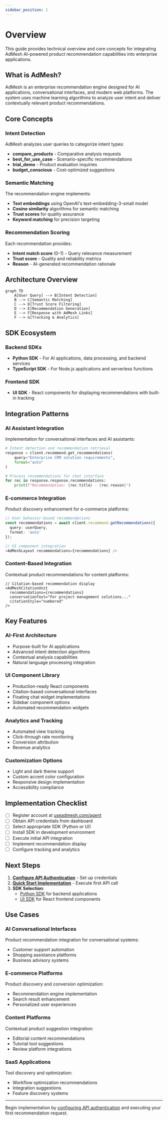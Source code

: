 ```yaml
---
sidebar_position: 1
---
```


# Overview

This guide provides technical overview and core concepts for integrating AdMesh AI-powered product recommendation capabilities into enterprise applications.

## What is AdMesh?

AdMesh is an enterprise recommendation engine designed for AI applications, conversational interfaces, and modern web platforms. The system uses machine learning algorithms to analyze user intent and deliver contextually relevant product recommendations.

## Core Concepts

### Intent Detection
AdMesh analyzes user queries to categorize intent types:

- **compare_products** - Comparative analysis requests
- **best_for_use_case** - Scenario-specific recommendations
- **trial_demo** - Product evaluation inquiries
- **budget_conscious** - Cost-optimized suggestions

### Semantic Matching
The recommendation engine implements:
- **Text embeddings** using OpenAI's text-embedding-3-small model
- **Cosine similarity** algorithms for semantic matching
- **Trust scores** for quality assurance
- **Keyword matching** for precision targeting

### Recommendation Scoring
Each recommendation provides:
- **Intent match score** (0-1) - Query relevance measurement
- **Trust score** - Quality and reliability metrics
- **Reason** - AI-generated recommendation rationale

## Architecture Overview

```mermaid
graph TD
    A[User Query] --> B[Intent Detection]
    B --> C[Semantic Matching]
    C --> D[Trust Score Filtering]
    D --> E[Recommendation Generation]
    E --> F[Response with AdMesh Links]
    F --> G[Tracking & Analytics]
```

## SDK Ecosystem

### Backend SDKs
- **Python SDK** - For AI applications, data processing, and backend services
- **TypeScript SDK** - For Node.js applications and serverless functions

### Frontend SDK
- **UI SDK** - React components for displaying recommendations with built-in tracking

## Integration Patterns

### AI Assistant Integration
Implementation for conversational interfaces and AI assistants:

```python
# Intent detection and recommendation retrieval
response = client.recommend.get_recommendations(
    query="Enterprise CRM solution requirements",
    format="auto"
)

# Process recommendations for chat interface
for rec in response.response.recommendations:
    print(f"Recommendation: {rec.title} - {rec.reason}")
```

### E-commerce Integration
Product discovery enhancement for e-commerce platforms:

```typescript
// User behavior-based recommendations
const recommendations = await client.recommend.getRecommendations({
  query: userQuery,
  format: 'auto'
});

// UI component integration
<AdMeshLayout recommendations={recommendations} />
```

### Content-Based Integration
Contextual product recommendations for content platforms:

```tsx
// Citation-based recommendation display
<AdMeshCitationUnit
  recommendations={recommendations}
  conversationText="For project management solutions..."
  citationStyle="numbered"
/>
```

## Key Features

### AI-First Architecture
- Purpose-built for AI applications
- Advanced intent detection algorithms
- Contextual analysis capabilities
- Natural language processing integration

### UI Component Library
- Production-ready React components
- Citation-based conversational interfaces
- Floating chat widget implementations
- Sidebar component options
- Automated recommendation widgets

### Analytics and Tracking
- Automated view tracking
- Click-through rate monitoring
- Conversion attribution
- Revenue analytics

### Customization Options
- Light and dark theme support
- Custom accent color configuration
- Responsive design implementation
- Accessibility compliance

## Implementation Checklist

- [ ] Register account at [useadmesh.com/agent](https://useadmesh.com/agent)
- [ ] Obtain API credentials from dashboard
- [ ] Select appropriate SDK (Python or UI)
- [ ] Install SDK in development environment
- [ ] Execute initial API integration
- [ ] Implement recommendation display
- [ ] Configure tracking and analytics

## Next Steps

1. **[Configure API Authentication](/getting-started/api-keys)** - Set up credentials
2. **[Quick Start Implementation](/getting-started/quick-start)** - Execute first API call
3. **SDK Selection**:
   - [Python SDK](/python-sdk/installation) for backend applications
   - [UI SDK](/ui-sdk/installation) for React frontend components

## Use Cases

### AI Conversational Interfaces
Product recommendation integration for conversational systems:
- Customer support automation
- Shopping assistance platforms
- Business advisory systems

### E-commerce Platforms
Product discovery and conversion optimization:
- Recommendation engine implementation
- Search result enhancement
- Personalized user experiences

### Content Platforms
Contextual product suggestion integration:
- Editorial content recommendations
- Tutorial tool suggestions
- Review platform integrations

### SaaS Applications
Tool discovery and optimization:
- Workflow optimization recommendations
- Integration suggestions
- Feature discovery systems

---

Begin implementation by [configuring API authentication](/getting-started/api-keys) and executing your first recommendation request.

